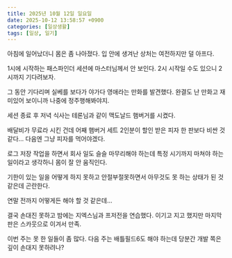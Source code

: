 ```yaml
---
title: 2025년 10월 12일 일요일
date: 2025-10-12 13:58:57 +0900
categories: [일상생활]
tags: [일상, 일기]
---
```


아침에 일어났더니 몸은 좀 나아졌다. 입 안에 생겨난 상처는 여전하지만 덜 아프다.

1시에 시작하는 패스파인더 세션에 마스터님께서 안 보인다. 2시 시작일 수도 있으니 2시까지 기다려보자.

그 동안 기다리며 실베를 보다가 야가다 영애라는 만화를 발견했다. 완결도 난 만화고 재미있어 보이니까 나중에 정주행해봐야지.

세션 종료 후 저녁 식사는 테론님과 같이 맥도날드 햄버거를 시켰다. 

배달비가 무료라 시킨 건데 어째 햄버거 세트 2인분이 할인 받은 피자 한 판보다 비싼 것 같다... 다음엔 그냥 피자를 먹어야겠다.

로그 저장 작업을 하면서 회사 일도 슬슬 마무리해야 하는데 특정 시기까지 마쳐야 하는 일이라고 생각하니 몸이 잘 안 움직인다.

기한이 있는 일을 어떻게 하지 못하고 안절부절못하면서 아무것도 못 하는 상태가 된 것 같은데 곤란한다.

연말 전까지 어떻게든 해야 할 것 같은데...

결국 손대진 못하고 밤에는 지엑스님과 프저전을 연습했다. 이기고 지고 했지만 마지막 판은 스카웃으로 이겨서 만족.

이번 주는 못 한 일들이 좀 많다. 다음 주는 배틀필드6도 해야 하는데 당분간 개발 쪽은 깊이 손대지 못하려나?
